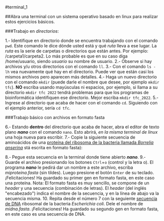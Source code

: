 #terminal_1

##Abra una terminal con un sistema operativo basado en linux para realizar estos ejercicios básicos.

###Trabajo en _directorios_:

1.- Identifique en directorio donde se encuentra trabajando con el comando `pwd`. Este comando le dice dónde usted está y qué _ruta_ lleva a ese lugar.
La _ruta_ es la serie de carpetas o directorios que están antes. Por ejemplo: /carpeta1/carpeta2. Lo más probable es que en su caso diga /home/usuario,
siendo _usuario_ su nombre de usuario.
2.- Observe si hay archivos y/u otros directorios con el comando `ll`.
3.- Con el comando `ls -lh` vea nuevamente qué hay en el directorio. Puede ver que están casi los mismos archivos pero aparecen más detalles.
4.- Haga un nuevo directorio con el comando `mkdir` (puede darle el nombre que desee, por ejemplo `mkdir tfc`). 
**NO** escriba usando mayúsculas ni espacios, por ejemplo, si llama a su directorio `mkdir tfc 2022` tendrá problemas para que los programas de bioinformática
identifiquen ese directorio. Mejor escriba `mkdir tfc_2022`.
5.- Ingrese al directorio que acaba de hacer con el comando `cd`. Siguiendo con el ejemplo anterior, sería `cd tfc`.

###Trabajo básico con archivos en formato fasta

6.- Estando **dentro** del directorio que acaba de hacer, abra el editor de texto plano ***nano*** con el comando `nano`.
Esto abrirá, _en la misma terminal de linux_ una hoja nueva para escribir.
7.- Copie la siguiente secuencia de aminoácidos de una [proteína del ribosoma de la bacteria llamada _Borrelia anserina_](https://www.ncbi.nlm.nih.gov/protein/AHX39227.1?report=fasta) stá escrita en formato fasta):

8.- Pegue esta secuencia en la terminal donde tiene abierto ***nano***.
9.- Guarde el archivo presionando los botones `Ctrl`+`o` (control y la letra o).
El programa ***nano*** le pedirá dar un nombre a este archivo, escriba _miproteina.fasta_ (sin tildes). Luego presione el botón `Enter` de su teclado.
¡Felicitaciones! Ha guardado su primer gen en formato fasta, en este caso una proteína.
Nota: El formato fasta es muy sencillo, se compone de un _header_ y una secuencia (combinación de letras).
El _header_ (del inglés "encabezado") indica el nombre de la secuencia, y en la línea de abajo va la secuencia misma.
10. Repita desde el número 7 con la seguiente [secuencia de DNA](https://www.ncbi.nlm.nih.gov/nuccore/NR_024570.1/?report=fasta) ribosomal de la bacteria
_Escherichia coli_. Dele el nombre de _midna.fasta_.
¡Felicitaciones! Ha guardado su segundo gen en formato fasta, en este caso es una secuencia de DNA.
